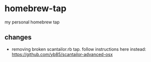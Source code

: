 # homebrew-tap

my personal homebrew tap

## changes

-   removing broken scantailor.rb tap. follow instructions here instead: https://github.com/yb85/scantailor-advanced-osx
